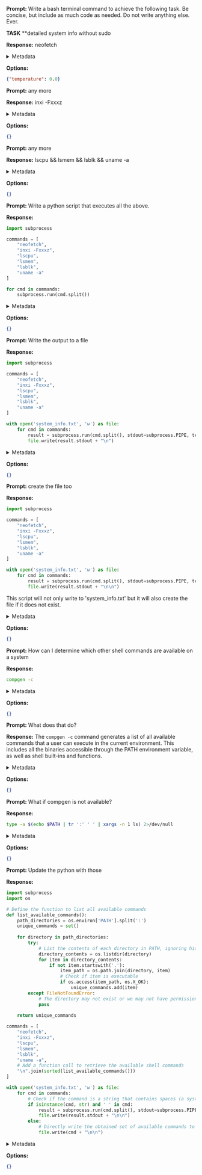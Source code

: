 **Prompt:**
Write a bash terminal command to achieve the following task.
Be concise, but include as much code as needed. Do not write anything else. Ever.

**TASK**
**detailed system info without sudo


**Response:**
neofetch

<details><summary>Metadata</summary>

- Duration: 870 ms
- Datetime: 2023-11-16T16:19:04.434955
- Model: gpt-4-1106-preview

</details>

**Options:**
```json
{"temperature": 0.0}
```

**Prompt:**
any more

**Response:**
inxi -Fxxxz

<details><summary>Metadata</summary>

- Duration: 740 ms
- Datetime: 2023-11-16T16:19:48.319120
- Model: gpt-4-1106-preview

</details>

**Options:**
```json
{}
```

**Prompt:**
any more

**Response:**
lscpu && lsmem && lsblk && uname -a

<details><summary>Metadata</summary>

- Duration: 1831 ms
- Datetime: 2023-11-16T16:20:57.886822
- Model: gpt-4-1106-preview

</details>

**Options:**
```json
{}
```

**Prompt:**
Write a python script that executes all the above.

**Response:**
```python
import subprocess

commands = [
    "neofetch",
    "inxi -Fxxxz",
    "lscpu",
    "lsmem",
    "lsblk",
    "uname -a"
]

for cmd in commands:
    subprocess.run(cmd.split())
```

<details><summary>Metadata</summary>

- Duration: 2779 ms
- Datetime: 2023-11-16T16:40:34.053246
- Model: gpt-4-1106-preview

</details>

**Options:**
```json
{}
```

**Prompt:**
Write the output to a file

**Response:**
```python
import subprocess

commands = [
    "neofetch",
    "inxi -Fxxxz",
    "lscpu",
    "lsmem",
    "lsblk",
    "uname -a"
]

with open('system_info.txt', 'w') as file:
    for cmd in commands:
        result = subprocess.run(cmd.split(), stdout=subprocess.PIPE, text=True)
        file.write(result.stdout + "\n")
```

<details><summary>Metadata</summary>

- Duration: 5147 ms
- Datetime: 2023-11-16T16:41:05.215002
- Model: gpt-4-1106-preview

</details>

**Options:**
```json
{}
```

**Prompt:**
create the file too

**Response:**
```python
import subprocess

commands = [
    "neofetch",
    "inxi -Fxxxz",
    "lscpu",
    "lsmem",
    "lsblk",
    "uname -a"
]

with open('system_info.txt', 'w') as file:
    for cmd in commands:
        result = subprocess.run(cmd.split(), stdout=subprocess.PIPE, text=True)
        file.write(result.stdout + "\n\n")
```

This script will not only write to 'system_info.txt' but it will also create the file if it does not exist.

<details><summary>Metadata</summary>

- Duration: 15105 ms
- Datetime: 2023-11-16T16:41:22.359206
- Model: gpt-4-1106-preview

</details>

**Options:**
```json
{}
```

**Prompt:**
How can I determine which other shell commands are available on a system

**Response:**
```bash
compgen -c
```

<details><summary>Metadata</summary>

- Duration: 944 ms
- Datetime: 2023-11-16T16:42:53.202297
- Model: gpt-4-1106-preview

</details>

**Options:**
```json
{}
```

**Prompt:**
What does that do? 

**Response:**
The `compgen -c` command generates a list of all available commands that a user can execute in the current environment. This includes all the binaries accessible through the PATH environment variable, as well as shell built-ins and functions.

<details><summary>Metadata</summary>

- Duration: 1842 ms
- Datetime: 2023-11-16T16:43:16.660905
- Model: gpt-4-1106-preview

</details>

**Options:**
```json
{}
```

**Prompt:**
What if compgen is not available?

**Response:**
```bash
type -a $(echo $PATH | tr ':' ' ' | xargs -n 1 ls) 2>/dev/null
```

<details><summary>Metadata</summary>

- Duration: 1803 ms
- Datetime: 2023-11-16T16:43:35.857812
- Model: gpt-4-1106-preview

</details>

**Options:**
```json
{}
```

**Prompt:**
Update the python with those

**Response:**
```python
import subprocess
import os

# Define the function to list all available commands
def list_available_commands():
    path_directories = os.environ['PATH'].split(':')
    unique_commands = set()
    
    for directory in path_directories:
        try:
            # List the contents of each directory in PATH, ignoring hidden files
            directory_contents = os.listdir(directory)
            for item in directory_contents:
                if not item.startswith('.'):
                    item_path = os.path.join(directory, item)
                    # Check if item is executable
                    if os.access(item_path, os.X_OK):
                        unique_commands.add(item)
        except FileNotFoundError:
            # The directory may not exist or we may not have permissions to view it
            pass
    
    return unique_commands

commands = [
    "neofetch",
    "inxi -Fxxxz",
    "lscpu",
    "lsmem",
    "lsblk",
    "uname -a",
    # Add a function call to retrieve the available shell commands
    "\n".join(sorted(list_available_commands()))
]

with open('system_info.txt', 'w') as file:
    for cmd in commands:
        # Check if the command is a string that contains spaces (a system command)
        if isinstance(cmd, str) and ' ' in cmd:
            result = subprocess.run(cmd.split(), stdout=subprocess.PIPE, stderr=subprocess.DEVNULL, text=True)
            file.write(result.stdout + "\n\n")
        else:
            # Directly write the obtained set of available commands to the file
            file.write(cmd + "\n\n")
```

<details><summary>Metadata</summary>

- Duration: 15578 ms
- Datetime: 2023-11-16T16:44:17.299510
- Model: gpt-4-1106-preview

</details>

**Options:**
```json
{}
```

